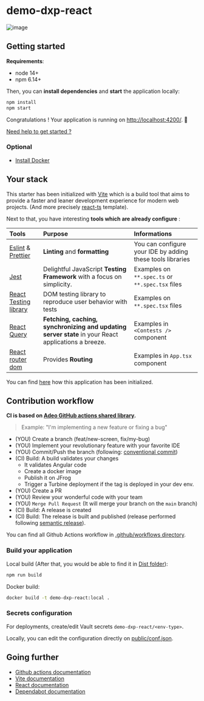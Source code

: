 # demo-dxp-react

![image](https://user-images.githubusercontent.com/25029077/192529891-3123fe36-64eb-4f86-8900-41a44ccbcbd3.png)

## Getting started

**Requirements**:
- node 14+
- npm 6.14+

Then, you can **install dependencies** and **start** the application locally:
```bash
npm install
npm start
```

Congratulations ! Your application is running on [http://localhost:4200/](http://localhost:4200/). 🎉

[Need help to get started ?](./doc/getting_started.md)

### Optional

- [Install Docker](https://docs.docker.com/engine/install/ubuntu/#installation-methods)

## Your stack

This starter has been initialized with [Vite](https://vitejs.dev/) which is a build tool that aims to provide a faster and leaner development experience for modern web projects. (And more precisely [react-ts](https://stackblitz.com/edit/vitejs-vite-n1nea3?file=index.html&terminal=dev) template).  

Next to that, you have interesting **tools which are already configure** : 

| Tools                                                                                  | Purpose                                                                                             | Informations                                               |
|:---------------------------------------------------------------------------------------|:----------------------------------------------------------------------------------------------------|:-----------------------------------------------------------|
| [Eslint](https://eslint.org/) & [Prettier](https://prettier.io/)                       | **Linting** and **formatting**                                                                      | You can configure your IDE by adding these tools libraries |
| [Jest](https://jestjs.io/)                                                             | Delightful JavaScript **Testing Framework** with a focus on simplicity.                             | Examples on `**.spec.ts` or `**.spec.tsx` files            |
| [React Testing library](https://testing-library.com/docs/react-testing-library/intro/) | DOM testing library to reproduce user behavior with tests                                           | Examples on `**.spec.tsx` files                            |
| [React Query](https://tanstack.com/query/v4/docs/adapters/react-query)                 | **Fetching, caching, synchronizing and updating server state** in your React applications a breeze. | Examples in `<Contests />` component                       |
| [React router dom](https://reactrouter.com/en/main/start/overview)                     | Provides **Routing**                                                                                | Examples in `App.tsx` component                            |

You can find [here](./doc/initialization.md) how this application has been initialized.

## Contribution workflow

**CI is based on [Adeo GitHub actions shared library](https://github.com/adeo/dxp--reusable-github-actions-workflows).**

> Example: "I'm implementing a new feature or fixing a bug"
- (YOU) Create a branch (feat/new-screen, fix/my-bug)
- (YOU) Implement your revolutionary feature with your favorite IDE
- (YOU) Commit/Push the branch (following: [conventional commit](https://www.conventionalcommits.org/en/v1.0.0/))
- (CI) Build: A build validates your changes
    - It validates Angular code
    - Create a docker image
    - Publish it on JFrog
    - Trigger a Turbine deployment if the tag is deployed in your dev env.
- (YOU) Create a PR
- (YOU) Review your wonderful code with your team
- (YOU) `Merge Pull Request` (It will merge your branch on the `main` branch)
- (CI) Build: A release is created
- (CI) Build: The release is built and published (release performed following [semantic release](https://semantic-release.gitbook.io/semantic-release/)).

You can find all Github Actions workflow in [.github/workflows directory](./.github/workflows).

### Build your application

Local build (After that, you would be able to find it in [Dist folder](./dist)):
```bash
npm run build
```

Docker build:
```bash
docker build -t demo-dxp-react:local .
```

### Secrets configuration

For deployments, create/edit Vault secrets `demo-dxp-react/<env-type>`.

Locally, you can edit the configuration directly on [public/conf.json](public/conf.json).

## Going further

 - [Github actions documentation](https://docs.github.com/en/actions)
 - [Vite documentation](https://vitejs.dev/guide/)
 - [React documentation](https://reactjs.org/tutorial/tutorial.html)
 - [Dependabot documentation](https://docs.github.com/en/code-security/dependabot/dependabot-version-updates/configuration-options-for-the-dependabot.yml-file)
